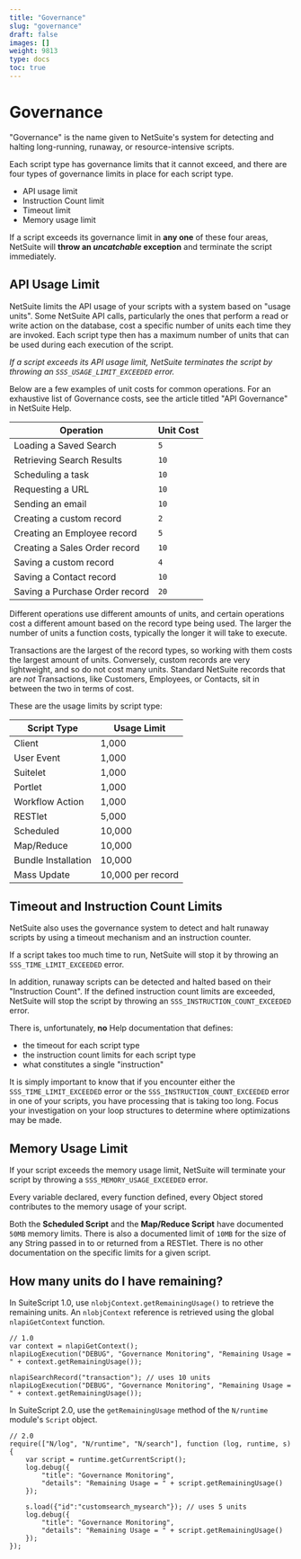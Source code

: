 ```yaml
---
title: "Governance"
slug: "governance"
draft: false
images: []
weight: 9813
type: docs
toc: true
---
```


# Governance

"Governance" is the name given to NetSuite's system for detecting and halting long-running, runaway, or resource-intensive scripts.

Each script type has governance limits that it cannot exceed, and there are four types of governance limits in place for each script type.

* API usage limit
* Instruction Count limit
* Timeout limit
* Memory usage limit

If a script exceeds its governance limit in **any one** of these four areas, NetSuite will **throw an *uncatchable* exception** and terminate the script immediately.

## API Usage Limit

NetSuite limits the API usage of your scripts with a system based on "usage units". Some NetSuite API calls, particularly the ones that perform a read or write action on the database, cost a specific number of units each time they are invoked. Each script type then has a maximum number of units that can be used during each execution of the script. 

*If a script exceeds its API usage limit, NetSuite terminates the script by throwing an `SSS_USAGE_LIMIT_EXCEEDED` error.*

Below are a few examples of unit costs for common operations. For an exhaustive list of Governance costs, see the article titled "API Governance" in NetSuite Help.

| Operation | Unit Cost |
| --- | --- |
| Loading a Saved Search | `5` |
| Retrieving Search Results | `10` |
| Scheduling a task | `10` |
| Requesting a URL | `10` |
| Sending an email | `10` |
| Creating a custom record | `2` |
| Creating an Employee record | `5` |
| Creating a Sales Order record | `10` |
| Saving a custom record | `4` |
| Saving a Contact record | `10` |
| Saving a Purchase Order record | `20` |

Different operations use different amounts of units, and certain operations cost a different amount based on the record type being used. The larger the number of units a function costs, typically the longer it will take to execute.

Transactions are the largest of the record types, so working with them costs the largest amount of units. Conversely, custom records are very lightweight, and so do not cost many units. Standard NetSuite records that are *not* Transactions, like Customers, Employees, or Contacts, sit in between the two in terms of cost.

These are the usage limits by script type:

| Script Type | Usage Limit |
| --- | --- |
| Client | 1,000 |
| User Event | 1,000 |
| Suitelet | 1,000 |
| Portlet | 1,000 |
| Workflow Action | 1,000 |
| RESTlet | 5,000 |
| Scheduled | 10,000 |
| Map/Reduce | 10,000 |
| Bundle Installation | 10,000 |
| Mass Update | 10,000 per record |

## Timeout and Instruction Count Limits

NetSuite also uses the governance system to detect and halt runaway scripts by using a timeout mechanism and an instruction counter.

If a script takes too much time to run, NetSuite will stop it by throwing an `SSS_TIME_LIMIT_EXCEEDED` error.

In addition, runaway scripts can be detected and halted based on their "Instruction Count". If the defined instruction count limits are exceeded, NetSuite will stop the script by throwing an `SSS_INSTRUCTION_COUNT_EXCEEDED` error.

There is, unfortunately, **no** Help documentation that defines:

* the timeout for each script type
* the instruction count limits for each script type
* what constitutes a single "instruction"

It is simply important to know that if you encounter either the `SSS_TIME_LIMIT_EXCEEDED` error or the `SSS_INSTRUCTION_COUNT_EXCEEDED` error in one of your scripts, you have processing that is taking too long. Focus your investigation on your loop structures to determine where optimizations may be made.

## Memory Usage Limit

If your script exceeds the memory usage limit, NetSuite will terminate your script by throwing a `SSS_MEMORY_USAGE_EXCEEDED` error.

Every variable declared, every function defined, every Object stored contributes to the memory usage of your script. 

Both the **Scheduled Script** and the **Map/Reduce Script** have documented `50MB` memory limits. There is also a documented limit of `10MB` for the size of any String passed in to or returned from a RESTlet. There is no other documentation on the specific limits for a given script.


## How many units do I have remaining?
<!-- language-all: lang-js -->

In SuiteScript 1.0, use `nlobjContext.getRemainingUsage()` to retrieve the remaining units. An `nlobjContext` reference is retrieved using the global `nlapiGetContext` function.

    // 1.0
    var context = nlapiGetContext();
    nlapiLogExecution("DEBUG", "Governance Monitoring", "Remaining Usage = " + context.getRemainingUsage());

    nlapiSearchRecord("transaction"); // uses 10 units
    nlapiLogExecution("DEBUG", "Governance Monitoring", "Remaining Usage = " + context.getRemainingUsage());

In SuiteScript 2.0, use the `getRemainingUsage` method of the `N/runtime` module's `Script` object.

    // 2.0
    require(["N/log", "N/runtime", "N/search"], function (log, runtime, s) {
        var script = runtime.getCurrentScript();
        log.debug({
            "title": "Governance Monitoring",
            "details": "Remaining Usage = " + script.getRemainingUsage()
        });

        s.load({"id":"customsearch_mysearch"}); // uses 5 units
        log.debug({
            "title": "Governance Monitoring",
            "details": "Remaining Usage = " + script.getRemainingUsage()
        });
    });

